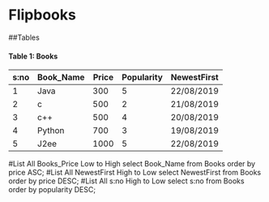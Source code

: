 # Flipbooks
##Tables

#### Table 1: Books

|s:no|Book_Name|Price|Popularity|NewestFirst|
|----|---------|-----|----------|-----------|
|  1 |  Java   | 300 |    5     |22/08/2019 |
|  2 |   c     | 500 |    2     |21/08/2019 |
|  3 |  c++    | 500 |    4     |20/08/2019 |
|  4 | Python  | 700 |    3     |19/08/2019 |
|  5 |  J2ee   |1000 |    5     |22/08/2019 |

#List All Books_Price Low to High
select Book_Name from Books order by price ASC;
#List All NewestFirst  High to Low 
select NewestFirst from Books order by price DESC;
#List All s:no  High to Low 
select s:no from Books order by popularity DESC;

